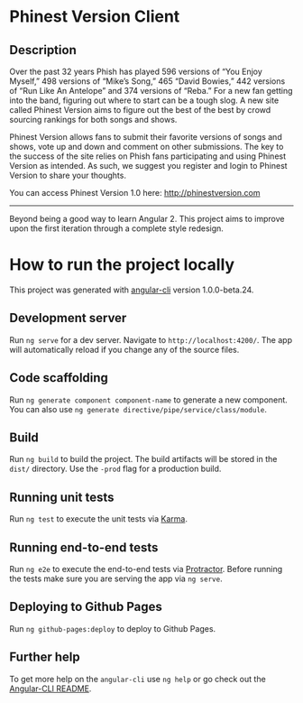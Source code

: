 # Phinest Version Client

## Description

Over the past 32 years Phish has played 596 versions of “You Enjoy Myself,” 498 versions of “Mike’s Song,” 465 “David Bowies,” 442 versions of “Run Like An Antelope” and 374 versions of “Reba.” For a new fan getting into the band, figuring out where to start can be a tough slog. A new site called Phinest Version aims to figure out the best of the best by crowd sourcing rankings for both songs and shows.

Phinest Version allows fans to submit their favorite versions of songs and shows, vote up and down and comment on other submissions. The key to the success of the site relies on Phish fans participating and using Phinest Version as intended. As such, we suggest you register and login to Phinest Version to share your thoughts.

You can access Phinest Version 1.0 here: http://phinestversion.com

***

Beyond being a good way to learn Angular 2. This project aims to improve upon
the first iteration through a complete style redesign.

# How to run the project locally

This project was generated with [angular-cli](https://github.com/angular/angular-cli) version 1.0.0-beta.24.

## Development server
Run `ng serve` for a dev server. Navigate to `http://localhost:4200/`. The app will automatically reload if you change any of the source files.

## Code scaffolding

Run `ng generate component component-name` to generate a new component. You can also use `ng generate directive/pipe/service/class/module`.

## Build

Run `ng build` to build the project. The build artifacts will be stored in the `dist/` directory. Use the `-prod` flag for a production build.

## Running unit tests

Run `ng test` to execute the unit tests via [Karma](https://karma-runner.github.io).

## Running end-to-end tests

Run `ng e2e` to execute the end-to-end tests via [Protractor](http://www.protractortest.org/).
Before running the tests make sure you are serving the app via `ng serve`.

## Deploying to Github Pages

Run `ng github-pages:deploy` to deploy to Github Pages.

## Further help

To get more help on the `angular-cli` use `ng help` or go check out the [Angular-CLI README](https://github.com/angular/angular-cli/blob/master/README.md).
